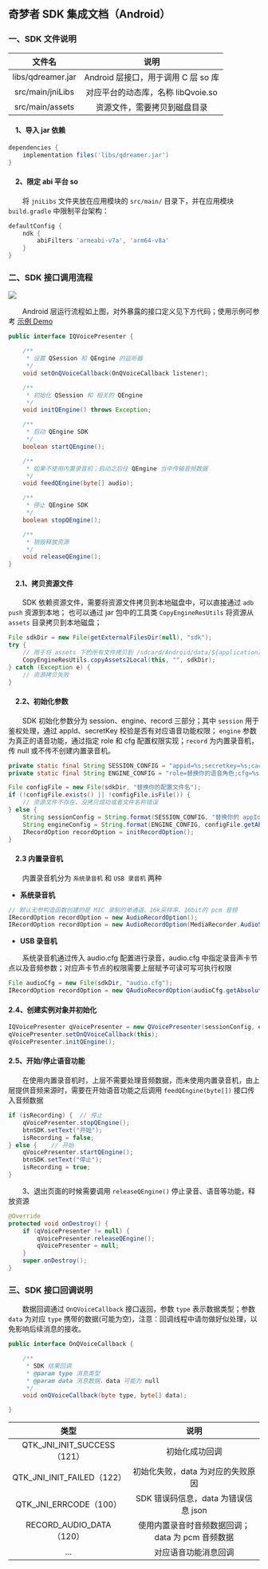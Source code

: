奇梦者 SDK 集成文档（Android）
---


### 一、SDK 文件说明

|        文件名        |            说明             |
|:-----------------:|:-------------------------:|
| libs/qdreamer.jar | Android 层接口，用于调用 C 层 so 库 |
| src/main/jniLibs  |  对应平台的动态库，名称 libQvoie.so  |
|  src/main/assets  |      资源文件，需要拷贝到磁盘目录       |

#### &emsp;1、导入 jar 依赖

~~~groovy
dependencies {
    implementation files('libs/qdreamer.jar')
}
~~~

#### &emsp;2、限定 abi 平台 so

&emsp;&emsp;将 `jniLibs` 文件夹放在应用模块的 `src/main/` 目录下，并在应用模块 `build.gradle` 中限制平台架构：

~~~groovy
defaultConfig {
    ndk {
        abiFilters 'armeabi-v7a', 'arm64-v8a'
    }
}
~~~



### 二、SDK 接口调用流程

![](https://gitee.com/Jin-Yx/image-store/raw/master/img_flow.png)

&emsp;&emsp;Android 层运行流程如上图，对外暴露的接口定义见下方代码；使用示例可参考 [示例 Demo](./src/main/java/com/qdreamer/example/activity/RecordActivity.java)

~~~java
public interface IQVoicePresenter {

    /**
     * 设置 QSession 和 QEngine 的监听器
     */
    void setOnQVoiceCallback(OnQVoiceCallback listener);

    /**
     * 初始化 QSession 和 相关的 QEngine
     */
    void initQEngine() throws Exception;

    /**
     * 启动 QEngine SDK
     */
    boolean startQEngine();

    /**
     * 如果不使用内置录音机；启动之后往 QEngine 当中传输音频数据
     */
    void feedQEngine(byte[] audio);

    /**
     * 停止 QEngine SDK
     */
    boolean stopQEngine();

    /**
     * 销毁释放资源
     */
    void releaseQEngine();
}
~~~

#### &emsp;2.1、拷贝资源文件

&emsp;&emsp;SDK 依赖资源文件，需要将资源文件拷贝到本地磁盘中，可以直接通过 `adb push` 资源到本地；
也可以通过 jar 包中的工具类 `CopyEngineResUtils` 将资源从 `assets` 目录拷贝到本地磁盘；

~~~java
File sdkDir = new File(getExternalFilesDir(null), "sdk");
try {
    // 用于将 assets 下的所有文件拷贝到 /sdcard/Android/data/${applicationId}/files/sdk/ 文件夹下
    CopyEngineResUtils.copyAssets2Local(this, "", sdkDir);
} catch (Exception e) {
    // 资源拷贝失败
}
~~~

#### &emsp;2.2、初始化参数

&emsp;&emsp;SDK 初始化参数分为 session、engine、record 三部分；其中 `session` 用于鉴权处理，通过 appId、secretKey 校验是否有对应语音功能权限；
`engine` 参数为真正的语音功能，通过指定 role 和 cfg 配置权限实现；`record` 为内置录音机，传 null 或不传不创建内置录音机。

~~~java
private static final String SESSION_CONFIG = "appid=%s;secretkey=%s;cache_path=%s;";
private static final String ENGINE_CONFIG = "role=替换你的语音角色;cfg=%s;";

File configFile = new File(sdkDir, "替换你的配置文件名");
if (!configFile.exists() || !configFile.isFile()) {
    // 资源文件不存在，没拷贝成功或者文件名称错误
} else {
    String sessionConfig = String.format(SESSION_CONFIG, "替换你的 appId", "替换你的 secretKey", sdkDir.getAbsolutePath());
    String engineConfig = String.format(ENGINE_CONFIG, configFile.getAbsolutePath());
    IRecordOption recordOption = initRecordOption();
}
~~~

#### &emsp;2.3 内置录音机

&emsp;&emsp;内置录音机分为 `系统录音机` 和 `USB 录音机` 两种

- **系统录音机**

~~~java
// 默认无参构造函数创建的是 MIC 录制的单通道、16k采样率、16bit的 pcm 音频
IRecordOption recordOption = new AudioRecordOption();
IRecordOption recordOption = new AudioRecordOption(MediaRecorder.AudioSource.MIC, 16000, AudioFormat.CHANNEL_IN_MONO, AudioFormat.ENCODING_PCM_16BIT);
~~~

- **USB 录音机**

&emsp;&emsp;系统录音机通过传入 audio.cfg 配置进行录音，audio.cfg 中指定录音声卡节点以及音频参数；对应声卡节点的权限需要上层赋予可读可写可执行权限

~~~java
File audioCfg = new File(sdkDir, "audio.cfg");
IRecordOption recordOption = new QAudioRecordOption(audioCfg.getAbsolutePath(), null);
~~~

#### 2.4、创建实例对象并初始化

~~~java
IQVoicePresenter qVoicePresenter = new QVoicePresenter(sessionConfig, engineConfig, recordOption);
qVoicePresenter.setOnQVoiceCallback(this);
qVoicePresenter.initQEngine();
~~~

#### 2.5、开始/停止语音功能

&emsp;&emsp;在使用内置录音机时，上层不需要处理音频数据，而未使用内置录音机，由上层提供音频来源时，需要在开始语音功能之后调用 `feedQEngine(byte[])` 接口传入音频数据

~~~java
if (isRecording) {  // 停止
    qVoicePresenter.stopQEngine();
    btnSDK.setText("开始");
    isRecording = false;
} else {    // 开始
    qVoicePresenter.startQEngine();
    btnSDK.setText("停止");
    isRecording = true;
}
~~~

&emsp;&emsp;3、退出页面的时候需要调用 `releaseQEngine()` 停止录音、语音等功能，释放资源

~~~java
@Override
protected void onDestroy() {
    if (qVoicePresenter != null) {
        qVoicePresenter.releaseQEngine();
        qVoicePresenter = null;
    }
    super.onDestroy();
}
~~~

### 三、SDK 接口回调说明

&emsp;&emsp;数据回调通过 `OnQVoiceCallback` 接口返回，参数 `type` 表示数据类型；参数 `data` 为对应 `type` 携带的数据(可能为空)，注意：回调线程中请勿做好似处理，以免影响后续消息的接收。

~~~java
public interface OnQVoiceCallback {

    /**
     * SDK 结果回调
     * @param type 消息类型
     * @param data 消息数据，data 可能为 null
     */
    void onQVoiceCallback(byte type, byte[] data);

}
~~~


|            类型             |                       说明                     |
| :-------------------------: |       :-----------------------------:         |
| QTK_JNI_INIT_SUCCESS（121） |                 初始化成功回调                 |
| QTK_JNI_INIT_FAILED（122）  |        初始化失败，data 为对应的失败原因        |
|   QTK_JNI_ERRCODE（100）    |       SDK 错误码信息，data 为错误信息 json      |
|  RECORD_AUDIO_DATA（120）   | 使用内置录音时音频数据回调；data 为 pcm 音频数据 |
|             ...             |              对应语音功能消息回调              |

